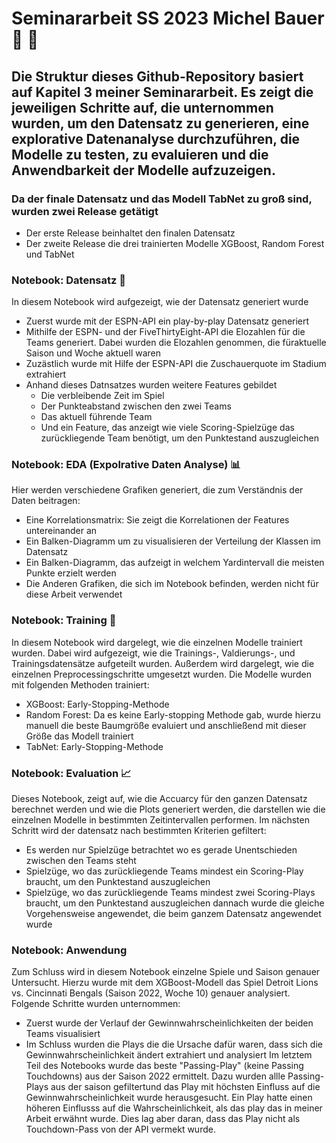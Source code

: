 # Seminararbeit SS 2023 Michel Bauer 📖	🏈
## Die Struktur dieses Github-Repository basiert auf Kapitel 3 meiner Seminararbeit. Es zeigt die jeweiligen Schritte auf, die unternommen wurden, um den Datensatz zu generieren, eine explorative Datenanalyse durchzuführen, die Modelle zu testen, zu evaluieren und die Anwendbarkeit der Modelle aufzuzeigen.

### Da der finale Datensatz und das Modell TabNet zu groß sind, wurden zwei Release getätigt
- Der erste Release beinhaltet den finalen Datensatz
- Der zweite Release die drei trainierten Modelle XGBoost, Random Forest und TabNet

### Notebook: Datensatz 💾
In diesem Notebook wird aufgezeigt, wie der Datensatz generiert wurde
- Zuerst wurde mit der ESPN-API ein play-by-play Datensatz generiert
- Mithilfe der ESPN- und der FiveThirtyEight-API die Elozahlen für die Teams generiert. Dabei wurden die Elozahlen genommen, die füraktuelle Saison und Woche aktuell waren
- Zuzästlich wurde mit Hilfe der ESPN-API die Zuschauerquote im Stadium extrahiert
- Anhand dieses Datnsatzes wurden weitere Features gebildet
    - Die verbleibende Zeit im Spiel
    - Der Punkteabstand zwischen den zwei Teams
    - Das aktuell führende Team
    - Und ein Feature, das anzeigt wie viele Scoring-Spielzüge das zurückliegende Team benötigt, um den Punktestand auszugleichen

### Notebook: EDA (Expolrative Daten Analyse) 📊
Hier werden verschiedene Grafiken generiert, die zum Verständnis der Daten beitragen:
- Eine Korrelationsmatrix: Sie zeigt die Korrelationen der Features untereinander an
- Ein Balken-Diagramm um zu visualisieren der Verteilung der Klassen im Datensatz
- Ein Balken-Diagramm, das aufzeigt in welchem Yardintervall die meisten Punkte erzielt werden
- Die Anderen Grafiken, die sich im Notebook befinden, werden nicht für diese Arbeit verwendet

 ### Notebook: Training 🧠
 In diesem Notebook wird dargelegt, wie die einzelnen Modelle trainiert wurden. Dabei wird aufgezeigt, wie die Trainings-, Valdierungs-, und Trainingsdatensätze aufgeteilt wurden. Außerdem wird dargelegt, wie die einzelnen Preprocessingschritte umgesetzt wurden. Die Modelle wurden mit folgenden Methoden trainiert:
 - XGBoost: Early-Stopping-Methode
 - Random Forest: Da es keine Early-stopping Methode gab, wurde hierzu manuell die beste Baumgröße evaluiert und anschließend mit dieser Größe das Modell trainiert
 - TabNet: Early-Stopping-Methode

### Notebook: Evaluation 📈
Dieses Notebook, zeigt auf, wie die Accuarcy für den ganzen Datensatz berechnet werden und wie die Plots generiert werden, die darstellen wie die einzelnen Modelle in bestimmten Zeitintervallen performen. Im nächsten Schritt wird der datensatz nach bestimmten Kriterien gefiltert:
- Es werden nur Spielzüge betrachtet wo es gerade Unentschieden zwischen den Teams steht
- Spielzüge, wo das zurückliegende Teams mindest ein Scoring-Play braucht, um den Punktestand auszugleichen
- Spielzüge, wo das zurückliegende Teams mindest zwei Scoring-Plays braucht, um den Punktestand auszugleichen
dannach wurde die gleiche Vorgehensweise angewendet, die beim ganzem Datensatz angewendet wurde

### Notebook: Anwendung
Zum Schluss wird in diesem Notebook einzelne Spiele und Saison genauer Untersucht. Hierzu wurde mit dem XGBoost-Modell das Spiel Detroit Lions vs. Cincinnati Bengals (Saison 2022, Woche 10) genauer analysiert. Folgende Schritte wurden unternommen:
- Zuerst wurde der Verlauf der Gewinnwahrscheinlichkeiten der beiden Teams visualisiert
- Im Schluss wurden die Plays die die Ursache dafür waren, dass sich die Gewinnwahrscheinlichkeit ändert extrahiert und analysiert
Im letztem Teil des Notebooks wurde das beste "Passing-Play" (keine Passing Touchdowns) aus der Saison 2022 ermittelt. Dazu wurden allle Passing-Plays aus der saison gefiltertund das Play mit höchsten Einfluss auf die Gewinnwahrscheinlichkeit wurde herausgesucht.
Ein Play hatte einen höheren Einflusss auf die Wahrscheinlichkeit, als das play das in meiner Arbeit erwähnt wurde. Dies lag aber daran, dass das Play nicht als Touchdown-Pass von der API vermekt wurde. 

